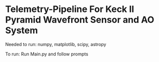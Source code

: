 # Telemetry-Pipeline For Keck II Pyramid Wavefront Sensor and AO System

Needed to run:
numpy, 
matplotlib, 
scipy, 
astropy

To run: Run Main.py and follow prompts

